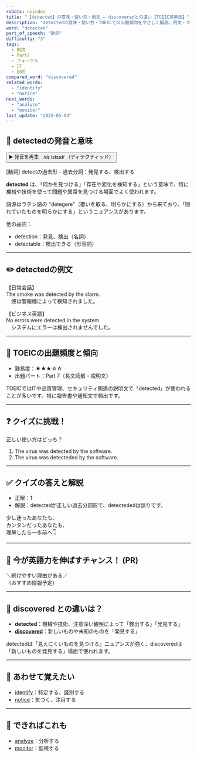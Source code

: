```yaml
---
robots: noindex
title: "【detected】の意味・使い方・例文 ― discoveredとの違い【TOEIC英単語】"
description: "detectedの意味・使い方・TOEICでの出題傾向をやさしく解説。例文・クイズ付きでdiscoveredとの違いもわかりやすく学べます。"
word: "detected"
part_of_speech: "動詞"
difficulty: "3"
tags:
  - 動詞
  - Part7
  - フォーマル
  - IT
  - 説明
compared_word: "discovered"
related_words:
  - "identify"
  - "notice"
next_words:
  - "analyze"
  - "monitor"
last_update: "2025-05-04"
---
```


## 🔰 detectedの発音と意味

<button class="play-audio" onclick="playTTS('detected')">
  <span class="play-audio-main">
    ▶️ 発音を再生　/dɪˈtɛktɪd/
  </span>
  <span class="play-audio-sub">
    （ディテクティッド）
  </span>
</button>

[動詞] detectの過去形・過去分詞：発見する、検出する

**detected** は、「何かを見つける」「存在や変化を検知する」という意味で、特に機械や技術を使って問題や異常を見つける場面でよく使われます。

語源はラテン語の "detegere"（覆いを取る、明らかにする）から来ており、「隠れていたものを明らかにする」というニュアンスがあります。

他の品詞：  
- detection：発見、検出（名詞）
- detectable：検出できる（形容詞）

---

## ✏️ detectedの例文

【日常会話】  
The smoke was detected by the alarm.  
　煙は警報機によって検知されました。

【ビジネス英語】  
No errors were detected in the system.  
　システムにエラーは検出されませんでした。

---

## 🎯 TOEICの出題頻度と傾向

- 難易度：★★★☆☆
- 出題パート：Part 7（長文読解・説明文）

TOEICではITや品質管理、セキュリティ関連の説明文で「detected」が使われることが多いです。特に報告書や通知文で頻出です。

---

## ❓ クイズに挑戦！

正しい使い方はどっち？

1. The virus was detected by the software.  
2. The virus was detecteded by the software.

---

## ✅ クイズの答えと解説

- 正解：**1**
- 解説：detectedが正しい過去分詞形で、detectededは誤りです。

少し迷ったあなたも、  
カンタンだったあなたも、  
理解したら一歩前へ👇️

---

## 🚀 今が英語力を伸ばすチャンス！ (PR)

<div class="info-center">
＼続けやすい理由がある／<br>  
（おすすめ情報予定）
</div>

---

## 🤔  discovered との違いは？

- **detected**：機械や技術、注意深い観察によって「検出する」「発見する」
- **[discovered](/word/discovered)**：新しいものや未知のものを「発見する」

detectedは「見えにくいものを見つける」ニュアンスが強く、discoveredは「新しいものを発見する」場面で使われます。

---

## 🧩 あわせて覚えたい

- [identify](/word/identify)：特定する、識別する
- [notice](/word/notice)：気づく、注目する

---

## 📖 できればこれも

- [analyze](/word/analyze)：分析する
- [monitor](/word/monitor)：監視する

<!-- cvid: aid40_bid49 -->
